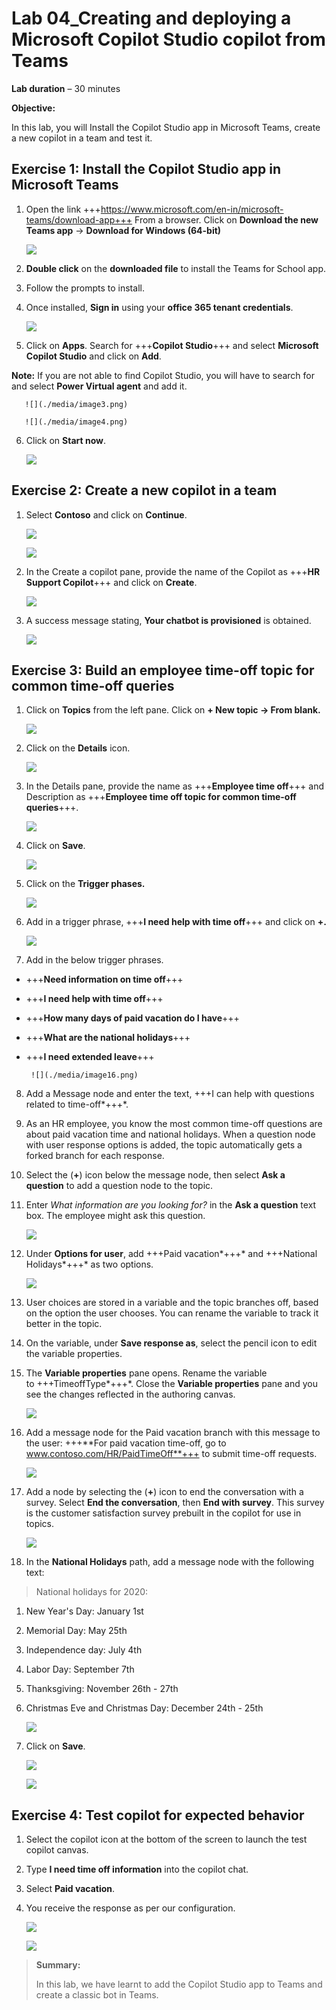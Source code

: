 ﻿# **Lab 04_Creating and deploying a Microsoft Copilot Studio copilot from Teams**

**Lab duration** – 30 minutes

**Objective:**

In this lab, you will Install the Copilot Studio app in Microsoft Teams,
create a new copilot in a team and test it.

## **Exercise 1: Install the Copilot Studio app in Microsoft Teams**

1.  Open the link
    +++https://www.microsoft.com/en-in/microsoft-teams/download-app+++
    From a browser. Click on **Download the new Teams app** -\>
    **Download for Windows (64-bit)**

       ![](./media/image1.png)

2.  **Double click** on the **downloaded file** to install the Teams for
    School app.

3.  Follow the prompts to install.

4.  Once installed, **Sign in** using your **office 365 tenant
    credentials**.

       ![](./media/image2.png)

5.  Click on **Apps**. Search for +++**Copilot Studio**+++ and select
    **Microsoft Copilot Studio** and click on **Add**.

**Note:** If you are not able to find Copilot Studio, you will have to
search for and select **Power Virtual agent** and add it.

       ![](./media/image3.png)

       ![](./media/image4.png)

6.  Click on **Start now**.

       ![](./media/image5.png)

## **Exercise 2: Create a new copilot in a team**

1.  Select **Contoso** and click on **Continue**.

       ![](./media/image6.png)

       ![](./media/image7.png)

2.  In the Create a copilot pane, provide the name of the Copilot as
    +++**HR Support Copilot**+++ and click on **Create**.

       ![](./media/image8.png)

3.  A success message stating, **Your chatbot is provisioned** is
    obtained.

       ![](./media/image9.png)

## **Exercise 3: Build an employee time-off topic for common time-off queries**

1.  Click on **Topics** from the left pane. Click on **+ New topic -\>
    From blank.**

       ![](./media/image10.png)

2.  Click on the **Details** icon.

       ![](./media/image11.png)

3.  In the Details pane, provide the name as +++**Employee time off**+++
    and Description as +++**Employee time off topic for common time-off
    queries**+++.

       ![](./media/image12.png)

4.  Click on **Save**.

       ![](./media/image13.png)

5.  Click on the **Trigger phases.**

       ![](./media/image14.png)

6.  Add in a trigger phrase, +++**I need help with time off**+++ and
    click on **+.**

       ![](./media/image15.png")

7.  Add in the below trigger phrases.

- +++**Need information on time off**+++

- +++**I need help with time off**+++

- +++**How many days of paid vacation do I have**+++

- +++**What are the national holidays**+++

- +++**I need extended leave**+++

       ![](./media/image16.png)

8.  Add a Message node and enter the text, +++I can help with questions
    related to time-off*+++*.

9.  As an HR employee, you know the most common time-off questions are
    about paid vacation time and national holidays. When a question node
    with user response options is added, the topic automatically gets a
    forked branch for each response.

10. Select the (**+**) icon below the message node, then select **Ask a
    question** to add a question node to the topic.

11. Enter *What information are you looking for?* in the **Ask a
    question** text box. The employee might ask this question.

       ![](./media/image17.png)

12. Under **Options for user**, add +++Paid
    vacation*+++* and +++National Holidays*+++* as two options.

       ![](./media/image18.png)
       
13. User choices are stored in a variable and the topic branches off,
    based on the option the user chooses. You can rename the variable to
    track it better in the topic.

14. On the variable, under **Save response as**, select the pencil icon
    to edit the variable properties.

15. The **Variable properties** pane opens. Rename the variable
    to +++TimeoffType*+++*. Close the **Variable properties** pane and
    you see the changes reflected in the authoring canvas.

       ![](./media/image19.png)

16. Add a message node for the Paid vacation branch with this message to
    the user: +++**For paid vacation time-off, go to
    www.contoso.com/HR/PaidTimeOff**+++ to submit time-off requests.

       ![](./media/image20.png)

17. Add a node by selecting the (**+**) icon to end the conversation
    with a survey. Select **End the conversation**, then **End with
    survey**. This survey is the customer satisfaction survey prebuilt
    in the copilot for use in topics.

       ![](./media/image21.png)

18. In the **National Holidays** path, add a message node with the
    following text:

> National holidays for 2020:

1.  New Year's Day: January 1st

2.  Memorial Day: May 25th

3.  Independence day: July 4th

4.  Labor Day: September 7th

5.  Thanksgiving: November 26th - 27th

6.  Christmas Eve and Christmas Day: December 24th - 25th

       ![](./media/image22.png)

19. Click on **Save**.

       ![](./media/image23.png
)

       ![](./media/image24.png")

## **Exercise 4: Test copilot for expected behavior**

1.  Select the copilot icon at the bottom of the screen to launch the
    test copilot canvas.

2.  Type **I need time off information** into the copilot chat.

3.  Select **Paid vacation**.

4.  You receive the response as per our configuration.

       ![](./media/image25.png)
       
       ![](./media/image26.png)

> **Summary:**
>
> In this lab, we have learnt to add the Copilot Studio app to Teams and
> create a classic bot in Teams.
